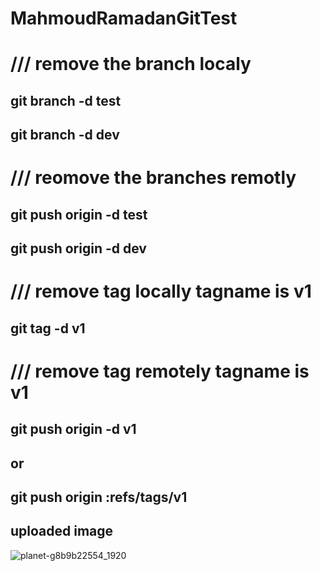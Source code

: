 # MahmoudRamadanGitTest


# /// remove the branch localy 
## git branch -d test 
## git branch -d dev

# /// reomove the branches remotly 
## git push origin -d test 
## git push origin -d dev 


# /// remove tag locally tagname is v1 
## git tag -d v1
# /// remove tag remotely tagname is v1 
## git push origin -d v1
## or 
## git push origin :refs/tags/v1

## uploaded image 
![planet-g8b9b22554_1920](https://user-images.githubusercontent.com/95087747/227516470-40d45953-26ff-4a64-9df7-d24d550e6dd8.jpg)
